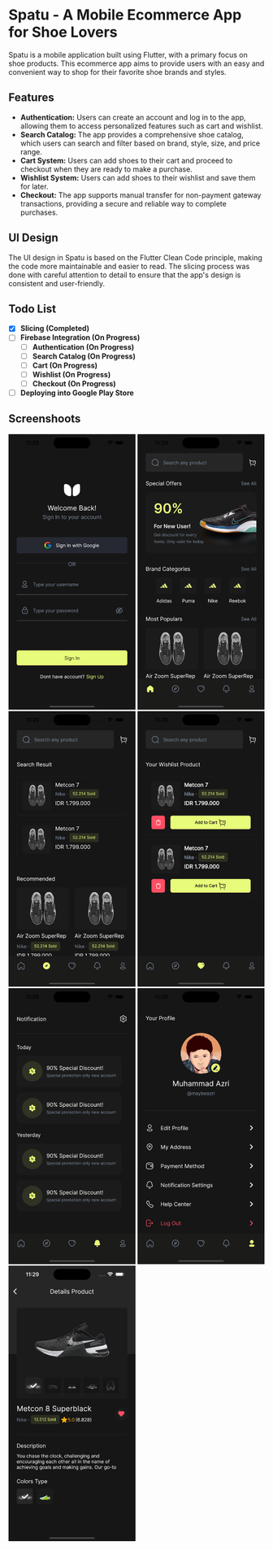 # Spatu - A Mobile Ecommerce App for Shoe Lovers

Spatu is a mobile application built using Flutter, with a primary focus on shoe products. This ecommerce app aims to provide users with an easy and convenient way to shop for their favorite shoe brands and styles.

## Features
- **Authentication:** Users can create an account and log in to the app, allowing them to access personalized features such as cart and wishlist.
- **Search Catalog:** The app provides a comprehensive shoe catalog, which users can search and filter based on brand, style, size, and price range.
- **Cart System:** Users can add shoes to their cart and proceed to checkout when they are ready to make a purchase.
- **Wishlist System:** Users can add shoes to their wishlist and save them for later.
- **Checkout:** The app supports manual transfer for non-payment gateway transactions, providing a secure and reliable way to complete purchases.

## UI Design
The UI design in Spatu is based on the Flutter Clean Code principle, making the code more maintainable and easier to read. The slicing process was done with careful attention to detail to ensure that the app's design is consistent and user-friendly.

## Todo List
- [x] **Slicing (Completed)**
- [ ] **Firebase Integration (On Progress)**
    - [ ] **Authentication (On Progress)**
    - [ ] **Search Catalog (On Progress)**
    - [ ] **Cart (On Progress)**
    - [ ] **Wishlist (On Progress)**
    - [ ] **Checkout (On Progress)**
- [ ] **Deploying into Google Play Store**

## Screenshoots
<img src="/screenshoot/1.png" width=250 > <img src="/screenshoot/2.png" width=250>  <img src="/screenshoot/3.png" width=250 > 
<img src="/screenshoot/4.png" width=250>  <img src="/screenshoot/5.png" width=250 > <img src="/screenshoot/6.png" width=250> 
<img src="/screenshoot/7.png" width=250 >